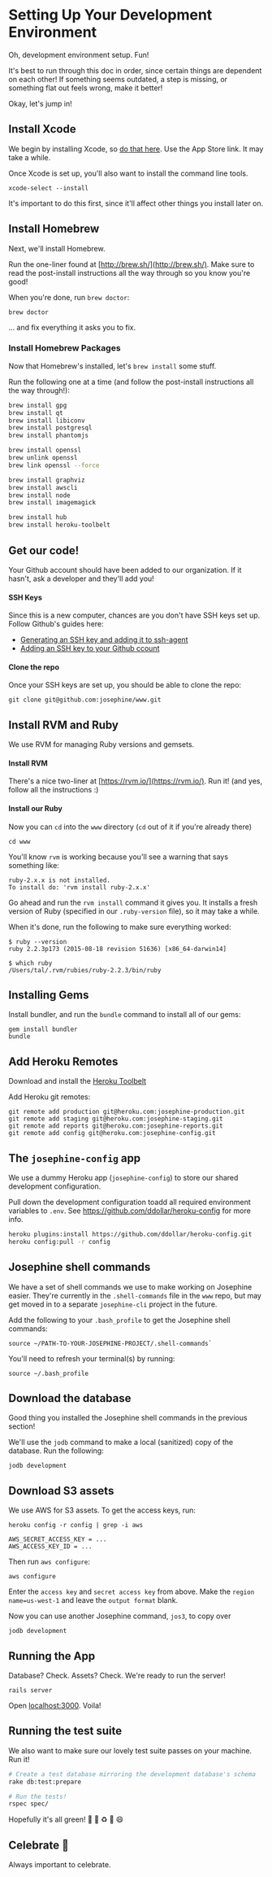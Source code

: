 # Setting Up  Your Development Environment

Oh, development environment setup. Fun!

It's best to run through this doc in order, since certain things are dependent on each other! If something seems outdated, a step is missing, or something flat out feels wrong, make it better!

Okay, let's jump in!

## Install Xcode

We begin by installing Xcode, so [do that here](https://developer.apple.com/xcode/download/). Use the App Store link. It may take a while.

Once Xcode is set up, you'll also want to install the command line tools.

```
xcode-select --install
```

It's important to do this first, since it'll affect other things you install later on.


## Install Homebrew

Next, we'll install Homebrew.

Run the one-liner found at [http://brew.sh/](http://brew.sh/). Make sure to read the post-install instructions all the way through so you know you're good!

When you're done, run `brew doctor`:

```
brew doctor
```

... and fix everything it asks you to fix.

### Install Homebrew Packages

Now that Homebrew's installed, let's `brew install` some stuff.

Run the following one at a time (and follow the post-install instructions all the way through!):

```bash
brew install gpg
brew install qt
brew install libiconv
brew install postgresql
brew install phantomjs

brew install openssl
brew unlink openssl
brew link openssl --force

brew install graphviz
brew install awscli
brew install node
brew install imagemagick

brew install hub
brew install heroku-toolbelt
```

## Get our code!

Your Github account should have been added to our organization. If it hasn't, ask a developer and they'll add you!

#### SSH Keys

Since this is a new computer, chances are you don't have SSH keys set up. Follow Github's guides here:

- [Generating an SSH key and adding it to ssh-agent](https://help.github.com/articles/generating-a-new-ssh-key-and-adding-it-to-the-ssh-agent/)
- [Adding an SSH key to your Github ccount](https://help.github.com/articles/adding-a-new-ssh-key-to-your-github-account/)

#### Clone the repo

Once your SSH keys are set up, you should be able to clone the repo:

```
git clone git@github.com:josephine/www.git
```

## Install RVM and Ruby

We use RVM for managing Ruby versions and gemsets.

#### Install RVM

There's a nice two-liner at [https://rvm.io/](https://rvm.io/). Run it! (and yes, follow all the instructions :)

#### Install our Ruby

Now you can `cd` into the `www` directory (`cd` out of it if you're already there)

```
cd www
```

You'll know `rvm` is working because you'll see a warning that says something like:

```
ruby-2.x.x is not installed.
To install do: 'rvm install ruby-2.x.x'
```

Go ahead and run the `rvm install` command it gives you. It installs a fresh version of Ruby (specified in our `.ruby-version` file), so it may take a while.

When it's done, run the following to make sure everything worked:

```
$ ruby --version
ruby 2.2.3p173 (2015-08-18 revision 51636) [x86_64-darwin14]

$ which ruby
/Users/tal/.rvm/rubies/ruby-2.2.3/bin/ruby
```

## Installing Gems

Install bundler, and run the `bundle` command to install all of our gems:

```
gem install bundler
bundle
```

## Add Heroku Remotes

Download and install the [Heroku Toolbelt](https://toolbelt.heroku.com/)

Add Heroku git remotes:

```
git remote add production git@heroku.com:josephine-production.git
git remote add staging git@heroku.com:josephine-staging.git
git remote add reports git@heroku.com:josephine-reports.git
git remote add config git@heroku.com:josephine-config.git
```

## The `josephine-config` app

We use a dummy Heroku app (`josephine-config`) to store our shared development configuration.

Pull down the development configuration toadd all required environment
variables to `.env`. See https://github.com/ddollar/heroku-config for more info.

```sh
heroku plugins:install https://github.com/ddollar/heroku-config.git
heroku config:pull -r config
```

## Josephine shell commands

We have a set of shell commands we use to make working on Josephine easier. They're currently in the `.shell-commands` file in the `www` repo, but may get moved in to a separate `josephine-cli` project in the future.

Add the following to your `.bash_profile` to get the Josephine shell commands:

```
source ~/PATH-TO-YOUR-JOSEPHINE-PROJECT/.shell-commands`
```

You'll need to refresh your terminal(s) by running:

```
source ~/.bash_profile
```

## Download the database

Good thing you installed the Josephine shell commands in the previous section!

We'll use the `jodb` command to make a local (sanitized) copy of the database. Run the following:

```
jodb development
```

## Download S3 assets

We use AWS for S3 assets. To get the access keys, run:

```
heroku config -r config | grep -i aws

AWS_SECRET_ACCESS_KEY = ...
AWS_ACCESS_KEY_ID = ...
```

Then run `aws configure`:

```
aws configure
```

Enter the `access key` and `secret access key` from above. Make the `region name=us-west-1` and leave the `output format` blank.

Now you can use another Josephine command, `jos3`, to copy over

```
jodb development
```

## Running the App

Database? Check. Assets? Check. We're ready to run the server!

```
rails server
```

Open [localhost:3000](http://localhost:3000). Voila!

## Running the test suite

We also want to make sure our lovely test suite passes on your machine. Run it!

```bash
# Create a test database mirroring the development database's schema
rake db:test:prepare

# Run the tests!
rspec spec/
```

Hopefully it's all green! :green_heart: :green_apple: :recycle: :green_book: :smile:

## Celebrate :tada:

Always important to celebrate.
